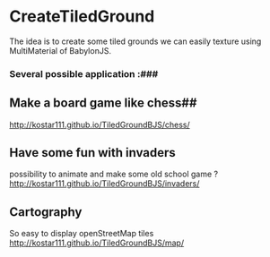 CreateTiledGround
======

The idea is to create some tiled grounds we can easily texture using MultiMaterial of BabylonJS.

### Several possible application :###

## Make a board game like chess##
http://kostar111.github.io/TiledGroundBJS/chess/

## Have some fun with invaders ##
possibility to animate and make some old school game ?
http://kostar111.github.io/TiledGroundBJS/invaders/

## Cartography ##
So easy to display openStreetMap tiles
http://kostar111.github.io/TiledGroundBJS/map/
